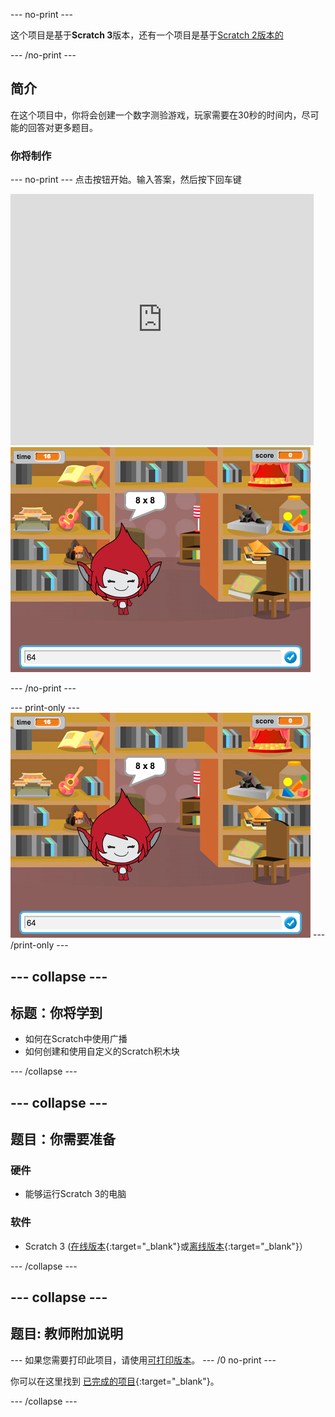 \--- no-print \---

这个项目是基于**Scratch 3**版本，还有一个项目是基于[Scratch 2版本的](https://projects.raspberrypi.org/en/projects/brain-game-scratch2)

\--- /no-print \---

## 简介

在这个项目中，你将会创建一个数字测验游戏，玩家需要在30秒的时间内，尽可能的回答对更多题目。

### 你将制作

\--- no-print \--- 点击按钮开始。输入答案，然后按下<kbd>回车</kbd>键

<div class="scratch-preview">
  <iframe allowtransparency="true" width="485" height="402" src="https://scratch.mit.edu/projects/embed/250234955/?autostart=false" frameborder="0" scrolling="no"></iframe>
  <img src="images/brain-final.png">
</div>

\--- /no-print \---

\--- print-only \--- ![Brain Game](images/brain-final.png) \--- /print-only \---

## \--- collapse \---

## 标题：你将学到

+ 如何在Scratch中使用广播
+ 如何创建和使用自定义的Scratch积木块

\--- /collapse \---

## \--- collapse \---

## 题目：你需要准备

### 硬件

+ 能够运行Scratch 3的电脑

### 软件

+ Scratch 3 ([在线版本](http://rpf.io/scratchon){:target="_blank"}或[离线版本](http://rpf.io/scratchoff){:target="_blank"}）

\--- /collapse \---

## \--- collapse \---

## 题目: 教师附加说明

\--- 如果您需要打印此项目，请使用[可打印版本](https://projects.raspberrypi.org/en/projects/brain-game/print)。 \--- /0 no-print \---

你可以在这里找到 [已完成的项目](http://rpf.io/p/en/brain-game-get){:target="_blank"}。

\--- /collapse \---
